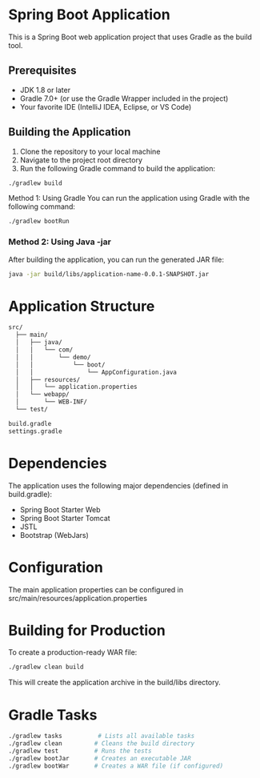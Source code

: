 # Spring Boot Application

This is a Spring Boot web application project that uses Gradle as the build tool.

## Prerequisites

- JDK 1.8 or later
- Gradle 7.0+ (or use the Gradle Wrapper included in the project)
- Your favorite IDE (IntelliJ IDEA, Eclipse, or VS Code)

## Building the Application

1. Clone the repository to your local machine
2. Navigate to the project root directory
3. Run the following Gradle command to build the application:

```bash
./gradlew build
```

Method 1: Using Gradle
You can run the application using Gradle with the following command:

```bash
./gradlew bootRun
```

### Method 2: Using Java -jar

After building the application, you can run the generated JAR file:

```bash
java -jar build/libs/application-name-0.0.1-SNAPSHOT.jar
```

# Application Structure

```bash
src/
  ├── main/
  │   ├── java/
  │   │   └── com/
  │   │       └── demo/
  │   │           └── boot/
  │   │               └── AppConfiguration.java
  │   ├── resources/
  │   │   └── application.properties
  │   └── webapp/
  │       └── WEB-INF/
  └── test/

build.gradle
settings.gradle
```

# Dependencies

The application uses the following major dependencies (defined in build.gradle):

- Spring Boot Starter Web
- Spring Boot Starter Tomcat
- JSTL
- Bootstrap (WebJars)

# Configuration

The main application properties can be configured in src/main/resources/application.properties

# Building for Production

To create a production-ready WAR file:

```bash
./gradlew clean build
```

This will create the application archive in the build/libs directory.

# Gradle Tasks

```bash
./gradlew tasks          # Lists all available tasks
./gradlew clean         # Cleans the build directory
./gradlew test          # Runs the tests
./gradlew bootJar       # Creates an executable JAR
./gradlew bootWar       # Creates a WAR file (if configured)
```
